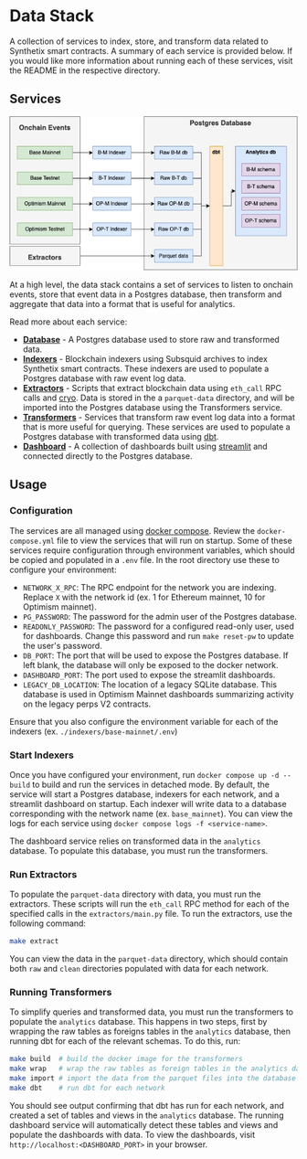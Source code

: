 # Data Stack

A collection of services to index, store, and transform data related to Synthetix smart contracts. A summary of each service is provided below. If you would like more information about running each of these services, visit the README in the respective directory.

## Services

![Data Stack Diagram](./static/diagram.png)

At a high level, the data stack contains a set of services to listen to onchain events, store that event data in a Postgres database, then transform and aggregate that data into a format that is useful for analytics.

Read more about each service:
* [**Database**](./postgres/) - A Postgres database used to store raw and transformed data.
* [**Indexers**](./indexers/) - Blockchain indexers using Subsquid archives to index Synthetix smart contracts. These indexers are used to populate a Postgres database with raw event log data.
* [**Extractors**](./extractors/) - Scripts that extract blockchain data using `eth_call` RPC calls and [cryo](https://github.com/paradigmxyz/cryo). Data is stored in the a `parquet-data` directory, and will be imported into the Postgres database using the Transformers service.
* [**Transformers**](./transformers/) - Services that transform raw event log data into a format that is more useful for querying. These services are used to populate a Postgres database with transformed data using [dbt](https://www.getdbt.com/).
* [**Dashboard**](./dashboard/) - A collection of dashboards built using [streamlit](https://streamlit.io/) and connected directly to the Postgres database.

## Usage

### Configuration

The services are all managed using [docker compose](https://docs.docker.com/compose/). Review the `docker-compose.yml` file to view the services that will run on startup. Some of these services require configuration through environment variables, which should be copied and populated in a `.env` file. In the root directory use these to configure your environment:

- `NETWORK_X_RPC`: The RPC endpoint for the network you are indexing. Replace `X` with the network id (ex. 1 for Ethereum mainnet, 10 for Optimism mainnet).
- `PG_PASSWORD`: The password for the admin user of the Postgres database.
- `READONLY_PASSWORD`: The password for a configured read-only user, used for dashboards. Change this password and run `make reset-pw` to update the user's password.
- `DB_PORT`: The port that will be used to expose the Postgres database. If left blank, the database will only be exposed to the docker network.
- `DASHBOARD_PORT`: The port used to expose the streamlit dashboards.
- `LEGACY_DB_LOCATION`: The location of a legacy SQLite database. This database is used in Optimism Mainnet dashboards summarizing activity on the legacy perps V2 contracts.

Ensure that you also configure the environment variable for each of the indexers (ex. `./indexers/base-mainnet/.env`)

### Start Indexers

Once you have configured your environment, run `docker compose up -d --build` to build and run the services in detached mode. By default, the service will start a Postgres database, indexers for each network, and a streamlit dashboard on startup. Each indexer will write data to a database corresponding with the network name (ex. `base_mainnet`). You can view the logs for each service using `docker compose logs -f <service-name>`.

The dashboard service relies on transformed data in the `analytics` database. To populate this database, you must run the transformers.

### Run Extractors

To populate the `parquet-data` directory with data, you must run the extractors. These scripts will run the `eth_call` RPC method for each of the specified calls in the `extractors/main.py` file. To run the extractors, use the following command:

```bash
make extract
```

You can view the data in the `parquet-data` directory, which should contain both `raw` and `clean` directories populated with data for each network.

### Running Transformers

To simplify queries and transformed data, you must run the transformers to populate the `analytics` database. This happens in two steps, first by wrapping the raw tables as foreigns tables in the `analytics` database, then running dbt for each of the relevant schemas. To do this, run:

```bash
make build  # build the docker image for the transformers
make wrap   # wrap the raw tables as foreign tables in the analytics database
make import # import the data from the parquet files into the database
make dbt    # run dbt for each network
```

You should see output confirming that dbt has run for each network, and created a set of tables and views in the `analytics` database. The running dashboard service will automatically detect these tables and views and populate the dashboards with data. To view the dashboards, visit `http://localhost:<DASHBOARD_PORT>` in your browser.
